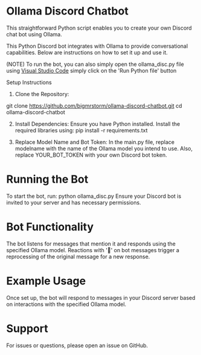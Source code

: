 # Ollama Discord Chatbot
This straightforward Python script enables you to create your own Discord chat bot using Ollama.

This Python Discord bot integrates with Ollama to provide conversational capabilities. Below are instructions on how to set it up and use it.

(NOTE)
To run the bot, you can also simply open the ollama_disc.py file using [Visual Studio Code](https://code.visualstudio.com/) simply click on the 'Run Python file' button

Setup Instructions
1. Clone the Repository:

git clone https://github.com/bigmrstorm/ollama-discord-chatbot.git
cd ollama-discord-chatbot

2. Install Dependencies:
Ensure you have Python installed. Install the required libraries using:
pip install -r requirements.txt

3. Replace Model Name and Bot Token:
In the main.py file, replace modelname with the name of the Ollama model you intend to use. Also, replace YOUR_BOT_TOKEN with your own Discord bot token.

# Running the Bot
To start the bot, run:
python ollama_disc.py
Ensure your Discord bot is invited to your server and has necessary permissions.

# Bot Functionality
The bot listens for messages that mention it and responds using the specified Ollama model.
Reactions with '🔄' on bot messages trigger a reprocessing of the original message for a new response.

# Example Usage
Once set up, the bot will respond to messages in your Discord server based on interactions with the specified Ollama model.

# Support
For issues or questions, please open an issue on GitHub.
